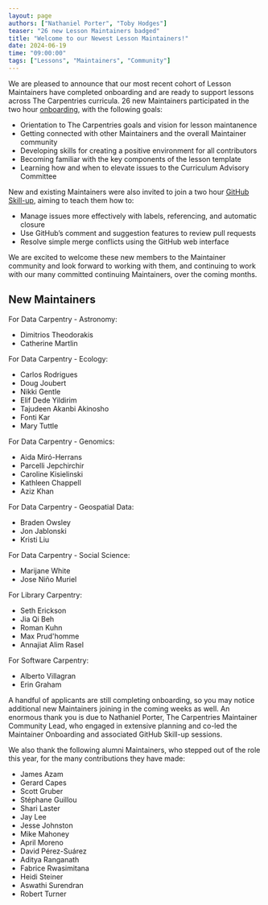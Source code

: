 ```yaml
---
layout: page
authors: ["Nathaniel Porter", "Toby Hodges"]
teaser: "26 new Lesson Maintainers badged"
title: "Welcome to our Newest Lesson Maintainers!"
date: 2024-06-19
time: "09:00:00"
tags: ["Lessons", "Maintainers", "Community"]
---
```


We are pleased to announce that our most recent cohort of Lesson Maintainers have completed onboarding and are ready to support lessons across The Carpentries curricula. 26 new Maintainers participated in the two hour [onboarding](https://carpentries.github.io/maintainer-onboarding/), with the following goals:

- Orientation to The Carpentries goals and vision for lesson maintanence
- Getting connected with other Maintainers and the overall Maintainer community
- Developing skills for creating a positive environment for all contributors
- Becoming familiar with the key components of the lesson template
- Learning how and when to elevate issues to the Curriculum Advisory Committee

New and existing Maintainers were also invited to join a two hour [GitHub Skill-up](), aiming to teach them how to:

- Manage issues more effectively with labels, referencing, and automatic closure
- Use GitHub’s comment and suggestion features to review pull requests
- Resolve simple merge conflicts using the GitHub web interface

We are excited to welcome these new members to the Maintainer community and look forward to working with them, and continuing to work with our many committed continuing Maintainers, over the coming months.

## New Maintainers

For Data Carpentry - Astronomy:

- Dimitrios Theodorakis
- Catherine Martlin

For Data Carpentry - Ecology:

- Carlos Rodrigues
- Doug Joubert
- Nikki Gentle
- Elif Dede Yildirim
- Tajudeen Akanbi Akinosho
- Fonti Kar
- Mary Tuttle

For Data Carpentry - Genomics:

- Aida Miró-Herrans
- Parcelli Jepchirchir
- Caroline Kisielinski
- Kathleen Chappell
- Aziz Khan

For Data Carpentry - Geospatial Data:

- Braden Owsley
- Jon Jablonski
- Kristi Liu

For Data Carpentry - Social Science:

- Marijane White
- Jose Niño Muriel

For Library Carpentry:

- Seth Erickson
- Jia Qi Beh
- Roman Kuhn
- Max Prud'homme
- Annajiat Alim Rasel

For Software Carpentry:

- Alberto Villagran
- Erin Graham

A handful of applicants are still completing onboarding, so you may notice additional new Maintainers joining in the coming weeks as well.
An enormous thank you is due to Nathaniel Porter, The Carpentries Maintainer Community Lead, who engaged in extensive planning and co-led the Maintainer Onboarding and associated GitHub Skill-up sessions.

We also thank the following alumni Maintainers, who stepped out of the role this year, for the many contributions they have made:

- James Azam
- Gerard Capes
- Scott Gruber
- Stéphane Guillou
- Shari Laster
- Jay Lee
- Jesse Johnston
- Mike Mahoney
- April Moreno
- David Pérez-Suárez
- Aditya Ranganath
- Fabrice Rwasimitana
- Heidi Steiner
- Aswathi Surendran
- Robert Turner
